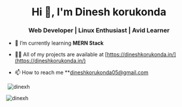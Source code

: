 <h1 align="center">Hi 👋, I'm Dinesh korukonda</h1>
<h3 align="center">Web Developer | Linux Enthusiast | Avid Learner</h3>

- 🌱 I’m currently learning **MERN Stack**

- 👨‍💻 All of my projects are available at [https://dineshkorukonda.in/](https://dineshkorukonda.in/)

- 📫 How to reach me **dineshkorukonda05@gmail.com

<p>&nbsp;<img align="center" src="https://github-readme-stats.vercel.app/api?username=dinexh&show_icons=true&locale=en" alt="dinexh" /></p>

<p><img align="center" src="https://github-readme-streak-stats.herokuapp.com/?user=dinexh&" alt="dinexh" /></p>
